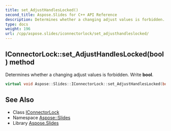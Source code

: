 ```yaml
---
title: set_AdjustHandlesLocked()
second_title: Aspose.Slides for C++ API Reference
description: Determines whether a changing adjust values is forbidden. Write bool.
type: docs
weight: 196
url: /cpp/aspose.slides/iconnectorlock/set_adjusthandleslocked/
---
```

## IConnectorLock::set_AdjustHandlesLocked(bool) method


Determines whether a changing adjust values is forbidden. Write **bool**.

```cpp
virtual void Aspose::Slides::IConnectorLock::set_AdjustHandlesLocked(bool value)=0
```

## See Also

* Class [IConnectorLock](./)
* Namespace [Aspose::Slides](../)
* Library [Aspose.Slides](../../)